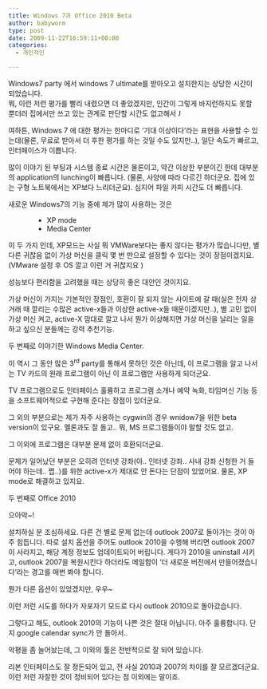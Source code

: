 ```yaml
---
title: Windows 7과 Office 2010 Beta
author: babyworm
type: post
date: 2009-11-22T16:59:11+00:00
categories:
  - 개인적인

---
```

Windows7 party 에서 windows 7 ultimate를 받아오고 설치한지는 상당한 시간이 되었습니다.<br>
뭐, 이런 저런 평가를 빨리 내렸으면 더 좋았겠지만, 인간이 그렇게 바지런하지도 못할 뿐더러 집에서만 쓰고 있는 관계로 판단할 시간도 없고해서 <span style="font-family:Wingdings">J</span> 

여하튼, Windows 7 에 대한 평가는 한마디로 ‘기대 이상이다’라는 표현을 사용할 수 있는데(물론, 무료로 받아서 더 후한 평가를 하는 것일 수도 있지만..), 일단 속도가 빠르고, 인터페이스가 이쁩니다. 

많이 이야기 된 부팅과 시스템 종료 시간은 물론이고, 약간 이상한 부분이긴 한데 대부분의 application의 lunching이 빠릅니다. (물론, 사양에 따라 다르긴 하더군요. 집에 있는 구형 노트북에서는 XP보다 느리더군요). 심지어 파일 카피 시간도 더 빠릅니다. 

새로운 Windows7의 기능 중에 제가 많이 사용하는 것은 

<ul style="margin-left: 40pt">
  <li>
    XP mode
  </li>
  <li>
    Media Center
  </li>
</ul>

이 두 가지 인데, XP모드는 사실 뭐 VMWare보다는 좋지 않다는 평가가 많습니다만, 별다른 귀찮음 없이 가상 머신을 클릭 몇 번 만으로 설정할 수 있다는 것이 장점이겠지요. (VMware 설정 후 OS 깔고 이런 거 귀찮지요 ) 

성능보다 편리함을 고려했을 때는 상당히 좋은 대안인 것이지요. 

가상 머신이 가지는 기본적인 장점인, 호환이 잘 되지 않는 사이트에 갈 때(실은 전자 상거래 때 깔리는 수많은 active-x들과 이상한 active-x들 때문이겠지만..), 별 고민 없이 가상 머신 켜고, active-X 맘대로 깔고 나서 뭔가 이상해지면 가상 머신을 날리는 일을 하고 싶으신 분들께는 강력 추천기능. 

두 번째로 이야기한 Windows Media Center. 

이 역시 그 동안 많은 3<sup>rd</sup> party를 통해서 못하던 것은 아닌데, 이 프로그램을 알고 나서는 TV 카드의 원래 프로그램이 아닌 이 프로그램만 사용하게 되더군요. 

TV 프로그램으로도 인터페이스 훌륭하고 프로그램 소개나 예약 녹화, 타임머신 기능 등을 소프트웨어적으로 구현해 준다는 장점이 있더군요. 

그 외의 부분으로는 제가 자주 사용하는 cygwin의 경우 wnidow7을 위한 beta version이 있구요. 멜론과도 잘 돌고.. 뭐, MS 프로그램들이야 말할 것도 없고. 

그 이외에 프로그램은 대부분 문제 없이 호환되더군요. 

문제가 일어났던 부분은 오히려 인터넷 강좌(아.. 인터넷 강좌.. 사내 강좌 신청한 거 들어야 하는데.. 쩝..)를 위한 active-x가 제대로 안 돈다는 단점이 있었어요. 물론, XP mode로 해결하고 있지요. 

두 번째로 Office 2010 

으아악~! 

설치하실 분 조심하세요. 다른 건 별로 문제 없는데 outlook 2007로 돌아가는 것이 아주 힘듭니다. 따로 설치 옵션을 주어도 outlook 2010을 수행해 버리면 outlook 2007이 사라지고, 해당 계정 정보도 업데이트되어 버립니다. 게다가 2010을 uninstall 시키고, outlook 2007을 복원시킨다 하더라도 메일함이 ‘더 새로운 버전에서 만들어졌습니다’라는 경고를 매번 봐야 합니다. 

뭔가 다른 옵션이 있었겠지만, 우우~ 

이런 저런 시도를 하다가 자포자기 모드로 다시 outlook 2010으로 돌아갔습니다. 

그렇다고 해도, outlook 2010의 기능이 나쁜 것은 절대 아닙니다. 아주 훌륭합니다. 단지 google calendar sync가 안 돌아서.. 

악평을 좀 늘어놨는데, 그 이외의 툴은 전반적으로 잘 되어 있습니다. 

리본 인터페이스도 잘 정돈되어 있고, 전 사실 2010과 2007의 차이를 잘 모르겠더군요. 이런 저런 자잘한 것이 정비되어 있다는 점 이외에는 말이죠.
